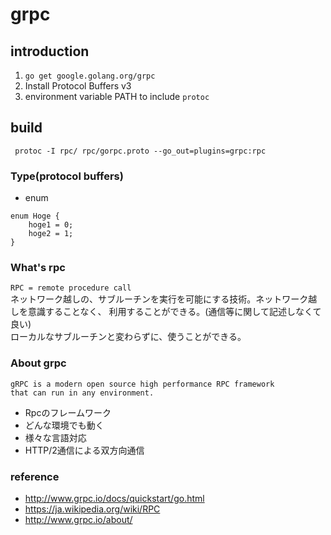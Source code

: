 # grpc

## introduction
1. `go get google.golang.org/grpc`
2. Install Protocol Buffers v3
3. environment variable PATH to include `protoc`

## build
```
 protoc -I rpc/ rpc/gorpc.proto --go_out=plugins=grpc:rpc
```

### Type(protocol buffers)
- enum
```prpto
enum Hoge {
    hoge1 = 0;
    hoge2 = 1;
}
```

### What's rpc
`RPC = remote procedure call`   
ネットワーク越しの、サブルーチンを実行を可能にする技術。ネットワーク越しを意識することなく、
利用することができる。(通信等に関して記述しなくて良い)  
ローカルなサブルーチンと変わらずに、使うことができる。

### About grpc
```
gRPC is a modern open source high performance RPC framework 
that can run in any environment. 
```
- Rpcのフレームワーク
- どんな環境でも動く
- 様々な言語対応
- HTTP/2通信による双方向通信



### reference
- http://www.grpc.io/docs/quickstart/go.html
- https://ja.wikipedia.org/wiki/RPC
- http://www.grpc.io/about/